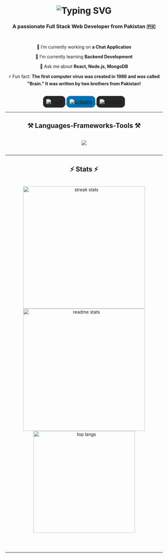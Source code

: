
<h1 align="center">
    <img src="https://readme-typing-svg.herokuapp.com/?font=Righteous&size=35&center=true&vCenter=true&width=500&height=70&duration=4000&lines=Hi+There!+👋;+I'm+Hamza+Hussain!;" alt="Typing SVG" />
</h1>

<h3 align="center">A passionate Full Stack Web Developer from Pakistan 🇵🇰</h3>

<br/>

<div align="center">
 
 🔭 I’m currently working on **a Chat Application**
 
 🌱 I’m currently learning **Backend Development**

💬 Ask me about **React, Node.js, MongoDB**

⚡ Fun fact: **The first computer virus was created in 1986 and was called "Brain." It was written by two brothers from Pakistan!**
  
</div>

<br/>

<div align="center"> 
  <a href="mailto:hamza.email@example.com" target="_blank">
    <img src="https://img.shields.io/badge/-Email%20Me-D14836?style=for-the-badge&logo=gmail&logoColor=white" alt="Email" style="border-radius: 12px; padding: 10px; background: #282828;" />
  </a>
  <a href="https://www.linkedin.com/in/hamza-hussain-0aa2b025a/" target="_blank">
    <img src="https://img.shields.io/badge/-Connect%20on%20LinkedIn-0077B5?style=for-the-badge&logo=linkedin&logoColor=white" alt="LinkedIn" style="border-radius: 12px; padding: 10px; background: #0072b1;" />
  </a>
  <a href="https://portfolio-hamzaa.netlify.app/" target="_blank">
     <img src="https://img.shields.io/badge/-Check%20Out%20My%20Portfolio-FF5722?style=for-the-badge&logo=react&logoColor=white" alt="Portfolio" style="border-radius: 12px; padding: 10px; background: #282828;" /> 
  </a>
</div>

 <hr/>
 
<h2 align="center">⚒️ Languages-Frameworks-Tools ⚒️</h2>
<br/>
<div align="center">
    <img src="https://skillicons.dev/icons?i=html,css,javascript,react,nodejs,express,mongodb,python,bootstrap,tailwind,daisyui,chakraui" />
</div>

<br/>
<hr/>

<h2 align="center">⚡ Stats ⚡</h2>
<br>
<div align=center>
  <img width=390 src="https://github-readme-streak-stats-salesp07.vercel.app/?user=HamzaHussain123&count_private=true&theme=react&border_radius=10" alt="streak stats"/>
  <img width=390 src="https://github-readme-stats-salesp07.vercel.app/api?username=HamzaHussain123&count_private=true&show_icons=true&theme=react&rank_icon=github&border_radius=10" alt="readme stats" />
  <br/>
  <img width=325 align="center" src="https://github-readme-stats-salesp07.vercel.app/api/top-langs/?username=HamzaHussain123&hide=HTML&langs_count=8&layout=compact&theme=react&border_radius=10&size_weight=0.5&count_weight=0.5&exclude_repo=github-readme-stats" alt="top langs" />
</div>

<br/><br/>

<hr/>

<br/>
